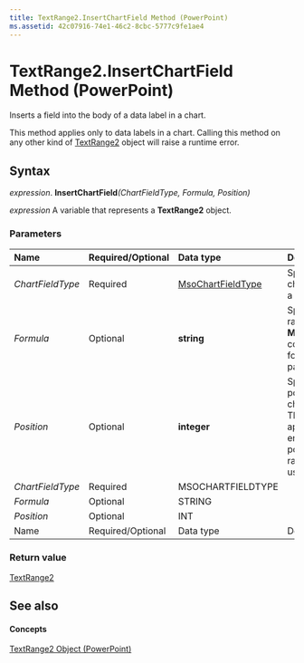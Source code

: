 ```yaml
---
title: TextRange2.InsertChartField Method (PowerPoint)
ms.assetid: 42c07916-74e1-46c2-8cbc-5777c9fe1ae4
---
```



# TextRange2.InsertChartField Method (PowerPoint)

Inserts a field into the body of a data label in a chart. 

This method applies only to data labels in a chart. Calling this method on any other kind of [TextRange2](http://msdn.microsoft.com/library/textrange2-object-office%28Office.15%29.aspx) object will raise a runtime error.

## Syntax

 _expression_. **InsertChartField**_(ChartFieldType,_ _Formula,_ _Position)_

 _expression_ A variable that represents a **TextRange2** object.


### Parameters



|**Name**|**Required/Optional**|**Data type**|**Description**|
|:-----|:-----|:-----|:-----|
| _ChartFieldType_|Required|[MsoChartFieldType](http://msdn.microsoft.com/library/msochartfieldtype-enumeration-office%28Office.15%29.aspx)|Specifies the type of chart field to insert into a data label.|
| _Formula_|Optional|**string**|Specifies a cell (or range) if the  **MsoChartFieldFormula** constant is passed in for the _ChartFieldType_ parameter.|
| _Position_|Optional|**integer**|Specifies the character position where the chart field is inserted. The default is to append the field to the end of the text. If the position value is out of range, the default is used.|
| _ChartFieldType_|Required|MSOCHARTFIELDTYPE||
| _Formula_|Optional|STRING||
| _Position_|Optional|INT||
|Name|Required/Optional|Data type|Description|

### Return value

[TextRange2](http://msdn.microsoft.com/library/textrange2-object-office%28Office.15%29.aspx)


## See also


#### Concepts


[TextRange2 Object (PowerPoint)](textrange2-object-powerpoint.md)


